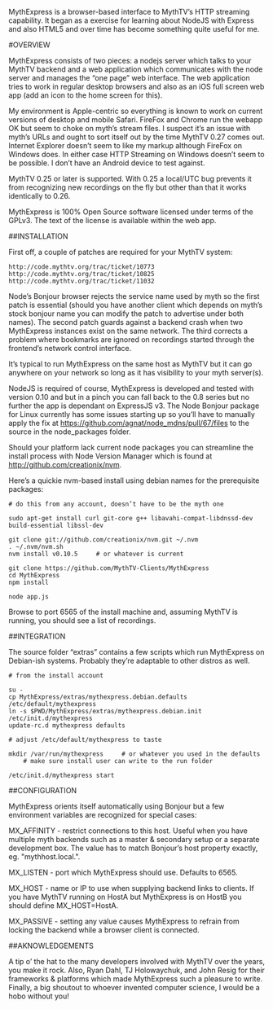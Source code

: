 MythExpress is a browser-based interface to MythTV’s HTTP streaming capability. It began as a exercise for learning about NodeJS with Express and also HTML5 and over time has become something quite useful for me.


#OVERVIEW

MythExpress consists of two pieces: a nodejs server which talks to your MythTV backend and a web application which communicates with the node server and manages the “one page” web interface. The web application tries to work in regular desktop browsers and also as an iOS full screen web app (add an icon to the home screen for this).

My environment is Apple-centric so everything is known to work on current versions of desktop and mobile Safari. FireFox and Chrome run the webapp OK but seem to choke on myth’s stream files. I suspect it’s an issue with myth’s URLs and ought to sort itself out by the time MythTV 0.27 comes out. Internet Explorer doesn’t seem to like my markup although FireFox on Windows does. In either case HTTP Streaming on Windows doesn’t seem to be possible. I don’t have an Android device to test against.

MythTV 0.25 or later is supported. With 0.25 a local/UTC bug prevents it from recognizing new recordings on the fly but other than that it works identically to 0.26.

MythExpress is 100% Open Source software licensed under terms of the GPLv3. The text of the license is available within the web app.


##INSTALLATION

First off, a couple of patches are required for your MythTV system:

    http://code.mythtv.org/trac/ticket/10773
    http://code.mythtv.org/trac/ticket/10825
    http://code.mythtv.org/trac/ticket/11032

Node’s Bonjour browser rejects the service name used by myth so the first patch is essential (should you have another client which depends on myth’s stock bonjour name you can modify the patch to advertise under both names). The second patch guards against a backend crash when two MythExpress instances exist on the same network. The third corrects a problem where bookmarks are ignored on recordings started through the frontend’s network control interface.

It’s typical to run MythExpress on the same host as MythTV but it can go anywhere on your network so long as it has visibility to your myth server(s).

NodeJS is required of course, MythExpress is developed and tested with version 0.10 and but in a pinch you can fall back to the 0.8 series but no further the app is dependant on ExpressJS v3. The Node Bonjour package for Linux currently has some issues starting up so you’ll have to manually apply the fix at https://github.com/agnat/node_mdns/pull/67/files to the source in the node_packages folder.

Should your platform lack current node packages you can streamline the install process with Node Version Manager which is found at http://github.com/creationix/nvm.

Here’s a quickie nvm-based install using debian names for the prerequisite packages:

    # do this from any account, doesn’t have to be the myth one

    sudo apt-get install curl git-core g++ libavahi-compat-libdnssd-dev build-essential libssl-dev

    git clone git://github.com/creationix/nvm.git ~/.nvm
    . ~/.nvm/nvm.sh
    nvm install v0.10.5     # or whatever is current

    git clone https://github.com/MythTV-Clients/MythExpress
    cd MythExpress
    npm install

    node app.js

Browse to port 6565 of the install machine and, assuming MythTV is running, you should see a list of recordings.


##INTEGRATION

The source folder “extras” contains a few scripts which run MythExpress on Debian-ish systems. Probably they’re adaptable to other distros as well.

    # from the install account

    su -
    cp MythExpress/extras/mythexpress.debian.defaults /etc/default/mythexpress
    ln -s $PWD/MythExpress/extras/mythexpress.debian.init /etc/init.d/mythexpress
    update-rc.d mythexpress defaults

    # adjust /etc/default/mythexpress to taste

	mkdir /var/run/mythexpress     # or whatever you used in the defaults
        # make sure install user can write to the run folder

    /etc/init.d/mythexpress start


##CONFIGURATION

MythExpress orients itself automatically using Bonjour but a few environment variables are recognized for special cases:

MX_AFFINITY - restrict connections to this host. Useful when you have multiple myth backends such as a master & secondary setup or a separate development box. The value has to match Bonjour’s host property exactly, eg. "mythhost.local.".

MX_LISTEN - port which MythExpress should use. Defaults to 6565.

MX_HOST - name or IP to use when supplying backend links to clients. If you have MythTV running on HostA but MythExpress is on HostB you should define MX_HOST=HostA.

MX_PASSIVE - setting any value causes MythExpress to refrain from locking the backend while a browser client is connected.


##AKNOWLEDGEMENTS

A tip o’ the hat to the many developers involved with MythTV over the years, you make it rock. Also, Ryan Dahl, TJ Holowaychuk, and John Resig for their frameworks & platforms which made MythExpress such a pleasure to write. Finally, a big shoutout to whoever invented computer science, I would be a hobo without you!